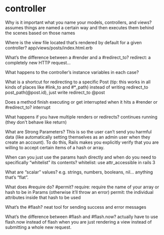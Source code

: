 # controller


Why is it important what you name your models, controllers, and views?
assumes things are named a certain way and then executes them behind the scenes based on those names

Where is the view file located that’s rendered by default for a given controller?
app/views/posts/index.html.erb

What’s the difference between a #render and a #redirect_to?
redirect: a completely new HTTP request…

What happens to the controller’s instance variables in each case?


What is a shortcut for redirecting to a specific Post (tip: this works in all kinds of places like #link_to and #*_path)
instead of writing redirect_to post_path(@post.id), just write redirect_to @post

Does a method finish executing or get interrupted when it hits a #render or #redirect_to?
interrupt

What happens if you have multiple renders or redirects?
continues running (they don't behave like return)

What are Strong Parameters?
This is so the user can’t send you harmful data (like automatically setting themselves as an admin user when they create an account). To do this, Rails makes you explicitly verify that you are willing to accept certain items of a hash or array.

When can you just use the params hash directly and when do you need to specifically “whitelist” its contents?
whitelist: use attr_accessible in rails 3


What are “scalar” values?
e.g. strings, numbers, booleans, nil… anything that’s “flat”.

What does #require do? #permit?
require: require the name of your array or hash to be in Params (otherwise it’ll throw an error)
permit: the individual attributes inside that hash to be used

What’s the #flash?
 neat tool for sending success and error messages

What’s the difference between #flash and #flash.now?
actually have to use flash.now instead of flash when you are just rendering a view instead of submitting a whole new request. 